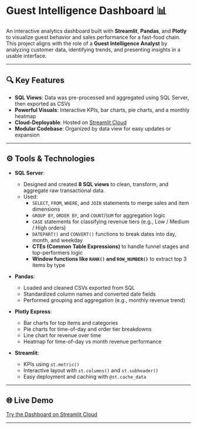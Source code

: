 # Guest Intelligence Dashboard 📊

An interactive analytics dashboard built with **Streamlit**, **Pandas**, and **Plotly** to visualize guest behavior and sales performance for a fast-food chain. This project aligns with the role of a **Guest Intelligence Analyst** by analyzing customer data, identifying trends, and presenting insights in a usable interface.

---

## 🔍 Key Features
- **SQL Views**: Data was pre-processed and aggregated using SQL Server, then exported as CSVs
- **Powerful Visuals**: Interactive KPIs, bar charts, pie charts, and a monthly heatmap
- **Cloud-Deployable**: Hosted on [Streamlit Cloud](https://streamlit.io/cloud)
- **Modular Codebase**: Organized by data view for easy updates or expansion



---

## ⚙️ Tools & Technologies
- **SQL Server**:
  - Designed and created **8 SQL views** to clean, transform, and aggregate raw transactional data.
  - Used:
    - `SELECT`, `FROM`, `WHERE`, and `JOIN` statements to merge sales and item dimensions
    - `GROUP BY`, `ORDER BY`, and `COUNT`/`SUM` for aggregation logic
    - `CASE` statements for classifying revenue tiers (e.g., Low / Medium / High orders)
    - `DATEPART()` and `CONVERT()` functions to break dates into day, month, and weekday
    - **CTEs (Common Table Expressions)** to handle funnel stages and top-performers logic
    - **Window functions like `RANK()` and `ROW_NUMBER()`** to extract top 3 items by type
      
- **Pandas**:
  - Loaded and cleaned CSVs exported from SQL
  - Standardized column names and converted date fields
  - Performed grouping and aggregation (e.g., monthly revenue trend)

- **Plotly Express**:
  - Bar charts for top items and categories
  - Pie charts for time-of-day and order tier breakdowns
  - Line chart for revenue over time
  - Heatmap for time-of-day vs month revenue performance

- **Streamlit**:
  - KPIs using `st.metric()`
  - Interactive layout with `st.columns()` and `st.subheader()`
  - Easy deployment and caching with `@st.cache_data`

---


## 🌐 Live Demo
[Try the Dashboard on Streamlit Cloud](https://guestintelligenceanalysis-h6jjpeg6eyrn79zfbzuacu.streamlit.app/) 

---


